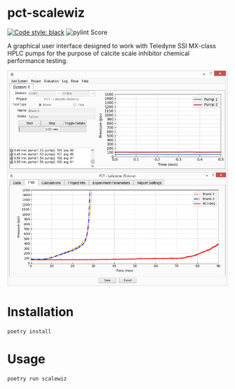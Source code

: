 # pct-scalewiz

[![Code style: black](https://img.shields.io/badge/code%20style-black-000000.svg)](https://github.com/psf/black)
![pylint Score](https://mperlet.github.io/pybadge/badges/9.82.svg)

A graphical user interface designed to work with Teledyne SSI MX-class HPLC pumps for the purpose of calcite scale inhibitor chemical performance testing.

![main menu](img/main_menu(details).PNG)
![evaluation window](img/evaluation(plot).PNG)


# Installation
```
poetry install
```

# Usage
```
poetry run scalewiz
```

